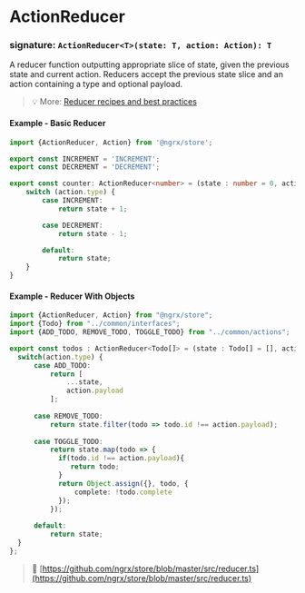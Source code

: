 # ActionReducer
### signature: `ActionReducer<T>(state: T, action: Action): T`

A reducer function outputting appropriate slice of state, given the previous state and current action. 
Reducers accept the previous state slice and an action containing a type and optional payload.

> :bulb: More: [Reducer recipes and best practices](../recipes/reducers/README.md)

#### Example - Basic Reducer
```ts
import {ActionReducer, Action} from '@ngrx/store';

export const INCREMENT = 'INCREMENT';
export const DECREMENT = 'DECREMENT';

export const counter: ActionReducer<number> = (state : number = 0, action : Action) => {
	switch (action.type) {
		case INCREMENT:
			return state + 1;

		case DECREMENT:
			return state - 1;

		default:
			return state;
	}
}
```

#### Example - Reducer With Objects
```ts
import {ActionReducer, Action} from "@ngrx/store";
import {Todo} from "../common/interfaces";
import {ADD_TODO, REMOVE_TODO, TOGGLE_TODO} from "../common/actions";

export const todos : ActionReducer<Todo[]> = (state : Todo[] = [], action: Action) => {
  switch(action.type) {
      case ADD_TODO:
          return [
              ...state,
              action.payload
          ];
      
      case REMOVE_TODO:
          return state.filter(todo => todo.id !== action.payload);
            
      case TOGGLE_TODO:
          return state.map(todo => {
            if(todo.id !== action.payload){
               return todo;
            }
            return Object.assign({}, todo, {
                complete: !todo.complete
            });
          });
          
      default:
          return state;
  }
};
```

> :file_folder: [https://github.com/ngrx/store/blob/master/src/reducer.ts](https://github.com/ngrx/store/blob/master/src/reducer.ts)